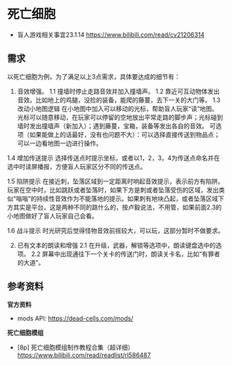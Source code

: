 # 死亡细胞

- 盲人游戏相关事宜23.1.14 https://www.bilibili.com/read/cv21206314

## 需求

以死亡细胞为例，为了满足以上3点需求，具体要达成的细节有：

1. 音效增强。
1.1 撞墙时停止走路音效并加入撞墙声。
1.2 靠近可互动物体发出音效，比如地上的鸡腿，没捡的装备，能爬的藤蔓，去下一关的大门等。
1.3 改动小地图逻辑
在小地图中加入可以移动的光标，帮助盲人玩家“读”地图。
光标可以随意移动，在玩家可以停留的空地放出平常走路的脚步声；光标碰到墙时发出撞墙声（新加入）；遇到藤蔓，宝箱，装备等发出各自的音效。
可选项（如果能做上的话最好，没有也问题不大）：可以选择直接传送到物品点；可以一边看地图一边进行操作。

1.4 增加传送提示
选择传送点时提示坐标，或者以1，2，3，4为传送点命名并在选中时读屏播报，方便盲人玩家区分不同的传送点。

1.5 陷阱提示
在接近刺，坠落区域到一定距离时响起音效提示，表示前方有陷阱。玩家在空中时，比如跳跃或者坠落时，如果下方是刺或者坠落受伤的区域，发出类似“嗡嗡”的持续性音效作为不能落地的提示。如果刺有地块凸起，或者坠落区域下方其实是平台，这是两种不同的路什么的，按卢毅说法，不用管，如果前面2.3的小地图做好了盲人玩家自己会看。

1.6 战斗提示
时光研究后觉得怪物音效前摇较大，可以玩，这部分暂时不做要求。


2. 已有文本的朗读和增强
2.1 在升级，武器，解锁等选项中，朗读键盘选中的选项。
2.2 屏幕中出现通往下一个关卡的传送门时，朗读关卡名，比如“有罪者的大道”。


## 参考资料

**官方资料**
- mods API: https://dead-cells.com/mods/

**死亡细胞模组**
- [8p] 死亡细胞模组制作教程合集（超详细） https://www.bilibili.com/read/readlist/rl586487
